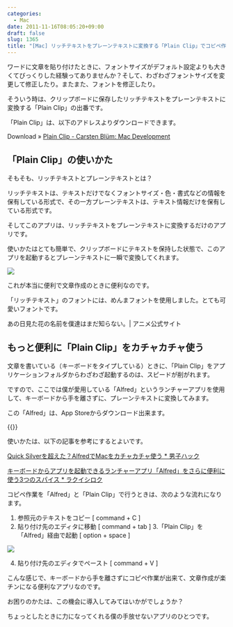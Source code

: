```yaml
---
categories:
  - Mac
date: 2011-11-16T08:05:20+09:00
draft: false
slug: 1365
title: "[Mac] リッチテキストをプレーンテキストに変換する「Plain Clip」でコピペ作業を快適にする"
---
```


ワードに文章を貼り付けたときに、フォントサイズがデフォルト設定よりも大きくてびっくりした経験ってありませんか？そして、わざわざフォントサイズを変更して修正したり。またまた、フォントを修正したり。

そういう時は、クリップボードに保存したリッチテキストをプレーンテキストに変換する「Plain Clip」の出番です。

「Plain Clip」は、以下のアドレスよりダウンロードできます。

Download » [Plain Clip - Carsten Blüm: Mac Development](http://www.bluem.net/en/mac/plain-clip)

## 「Plain Clip」の使いかた

そもそも、リッチテキストとプレーンテキストとは？

リッチテキストは、テキストだけでなくフォントサイズ・色・書式などの情報を保有している形式で、その一方プレーンテキストは、テキスト情報だけを保有している形式です。

そしてこのアプリは、リッチテキストをプレーンテキストに変換するだけのアプリです。

使いかたはとても簡単で、クリップボードにテキストを保持した状態で、このアプリを起動するとプレーンテキストに一瞬で変換してくれます。

![](/images/2011/11/1365_1.png)

これが本当に便利で文章作成のときに便利なのです。

「リッチテキスト」のフォントには、めんまフォントを使用しました。とても可愛いフォントです。

あの日見た花の名前を僕達はまだ知らない。| アニメ公式サイト

## もっと便利に「Plain Clip」をカチャカチャ使う

文章を書いている（キーボードをタイプしている）ときに、「Plain Clip」をアプリケーションフォルダからわざわざ起動するのは、スピードが削がれます。

ですので、ここでは僕が愛用している「Alfred」というランチャーアプリを使用して、キーボードから手を離さずに、プレーンテキストに変換してみます。

この「Alfred」は、App Storeからダウンロード出来ます。

{{<app id="405843582" title="Alfred 0.9.10（無料）" src="http://a3.mzstatic.com/us/r1000/095/Purple/87/34/69/mzi.wwrcmsqp.100x100-75.png">}}

使いかたは、以下の記事を参考にするとよいです。

[Quick Silverを超えた？AlfredでMacをカチャカチャ使う * 男子ハック](http://www.danshihack.com/2011/06/09/saku/alfred.html)

[キーボードからアプリを起動できるランチャーアプリ「Alfred」をさらに便利に使う3つのスパイス * ラクイシロク](http://rakuishi.com/archives/345/)

コピペ作業を「Alfred」と「Plain Clip」で行うときは、次のような流れになります。

1. 参照元のテキストをコピー [ command + C ]
2. 貼り付け先のエディタに移動 [ command + tab ]
3.「Plain Clip」を「Alfred」経由で起動 [ option + space ]

![](/images/2011/11/1365_2.png)

4. 貼り付け先のエディタでペースト [ command + V ]

こんな感じで、キーボードから手を離さずにコピペ作業が出来て、文章作成が楽チンになる便利なアプリなのです。

お困りのかたは、この機会に導入してみてはいかがでしょうか？

ちょっとしたときに力になってくれる僕の手放せないアプリのひとつです。
